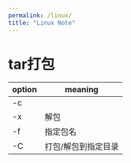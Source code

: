 ```yaml
---
permalink: /linux/
title: "Linux Note"
---
```


# tar打包

| option | meaning             |
| ------ | ------------------- |
| -c     |                     |
| -x     | 解包                |
| -f     | 指定包名            |
| -C     | 打包/解包到指定目录 |
